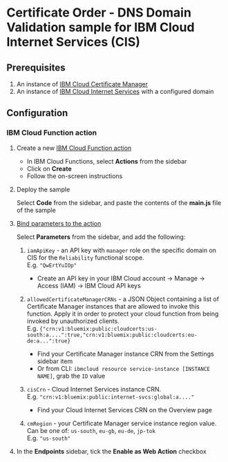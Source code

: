 # Certificate Order - DNS Domain Validation sample for IBM Cloud Internet Services (CIS)
## Prerequisites
 
1. An instance of [IBM Cloud Certificate Manager](https://cloud.ibm.com/docs/services/certificate-manager)
2. An instance of [IBM Cloud Internet Services](https://cloud.ibm.com/docs/infrastructure/cis) with a configured domain

## Configuration
### IBM Cloud Function action
1. Create a new [IBM Cloud Function action](https://cloud.ibm.com/docs/openwhisk/index.html#openwhisk_start_hello_world)
   
   * In IBM Cloud Functions, select **Actions** from the sidebar
   * Click on **Create**
   * Follow the on-screen instructions
   
2. Deploy the sample
   
   Select **Code** from the sidebar, and paste the contents of the **main.js** file of the sample
 
3. [Bind parameters to the action](https://cloud.ibm.com/docs/openwhisk/parameters.html#default-params-action) 

   Select **Parameters** from the sidebar, and add the following:
   
    1. `iamApiKey` - an API key with `manager` role on the specific domain on CIS for the `Reliability` functional scope.  
        E.g. `"QwErtYuIOp"`

        * Create an API key in your IBM Cloud account -> Manage -> Access (IAM) -> IBM Cloud API keys
        
    2. `allowedCertificateManagerCRNs` - a JSON Object containing a list of Certificate Manager instances that are allowed to invoke this function.
        Apply it in order to protect your cloud function from being invoked by unauthorized clients.  
        E.g. `{"crn:v1:bluemix:public:cloudcerts:us-south:a....":true,"crn:v1:bluemix:public:cloudcerts:eu-de:a...":true}` 
        
        * Find your Certificate Manager instance CRN from the Settings sidebar item
        * Or from CLI: `ibmcloud resource service-instance [INSTANCE NAME]`, grab the `ID` value
        
    3. `cisCrn` - Cloud Internet Services instance CRN.  
        E.g. `"crn:v1:bluemix:public:internet-svcs:global:a...."`

        * Find your Cloud Internet Services CRN on the Overview page
        
    4. `cmRegion` - your Certificate Manager service instance region value. Can be one of: `us-south`, `eu-gb`, `eu-de`, `jp-tok`  
        E.g. `"us-south"`
 
 
 4. In the **Endpoints** sidebar, tick the **Enable as Web Action** checkbox
 
